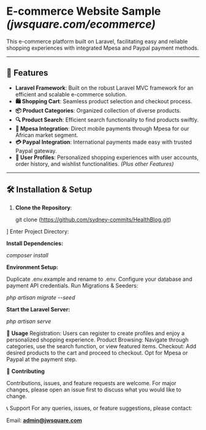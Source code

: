 # **E-commerce Website Sample** *(jwsquare.com/ecommerce)*

This e-commerce platform built on Laravel, facilitating easy and reliable shopping experiences with integrated Mpesa and Paypal payment methods.

---

## **🚀 Features**

- **Laravel Framework**: Built on the robust Laravel MVC framework for an efficient and scalable e-commerce solution.
- **🛍️ Shopping Cart**: Seamless product selection and checkout process.
- **📦 Product Categories**: Organized collection of diverse products.
- **🔍 Product Search**: Efficient search functionality to find products swiftly.
- **💸 Mpesa Integration**: Direct mobile payments through Mpesa for our African market segment.
- **💳 Paypal Integration**: International payments made easy with trusted Paypal gateway.
- **👤 User Profiles**: Personalized shopping experiences with user accounts, order history, and wishlist functionalities.
*(Plus other Features)*

---

## **🛠️ Installation & Setup**

1. **Clone the Repository**:
   
   git clone (https://github.com/sydney-commits/HealthBlog.git)

]
Enter Project Directory:

**Install Dependencies:**

_composer install_

**Environment Setup:**

Duplicate .env.example and rename to .env.
Configure your database and payment API credentials.
Run Migrations & Seeders:

_php artisan migrate --seed_

**Start the Laravel Server:**

_php artisan serve_

📖 **Usage**
Registration: Users can register to create profiles and enjoy a personalized shopping experience.
Product Browsing: Navigate through categories, use the search function, or view featured items.
Checkout: Add desired products to the cart and proceed to checkout. Opt for Mpesa or Paypal at the payment step.

🤝 **Contributing**

Contributions, issues, and feature requests are welcome. For major changes, please open an issue first to discuss what you would like to change.



📞 Support
For any queries, issues, or feature suggestions, please contact:

Email: **admin@jwsquare.com**
